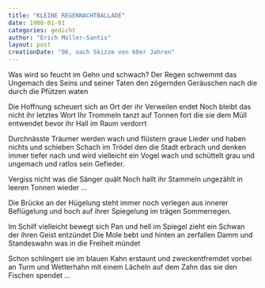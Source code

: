 ```yaml
---
title: "KLEINE REGENNACHTBALLADE"
date: 1900-01-01
categories: gedicht
author: "Erich Müller-Santis"
layout: post
creationDate: "06, nach Skizze von 60er Jahren"
---
```

Was wird so feucht im Gehn und schwach?
Der Regen schwemmt das Ungemach
des Seins und seiner Taten
den zögernden Geräuschen nach
die durch die Pfützen waten

Die Hoffnung scheuert sich an Ort
der ihr Verweilen endet
Noch bleibt das nicht ihr letztes Wort
Ihr Trommeln tanzt auf Tonnen fort
die sie dem Müll entwendet
bevor ihr Hall im Raum verdorrt

Durchnässte Träumer werden wach
und flüstern graue Lieder
und haben nichts und schieben Schach
im Trödel den die Stadt erbrach
und denken immer tiefer nach
und wird vielleicht ein Vogel wach
und schüttelt grau und ungemach
und ratlos sein Gefieder.

Vergiss nicht was die Sänger quält
Noch hallt ihr Stammeln ungezählt
in leeren Tonnen wieder …

Die Brücke an der Hügelung
steht immer noch verlegen
aus innerer Beflügelung
und hoch auf ihrer Spiegelung
im trägen Sommerregen.

Im Schilf vielleicht bewegt sich Pan
und hell im Spiegel zieht ein Schwan
der ihren Geist entzündet
Die Mole bebt und hinten an
zerfallen Damm und Standeswahn
was in die Freiheit mündet

Schon schlingert sie im blauen Kahn
erstaunt und zweckentfremdet
vorbei an Turm und Wetterhahn
mit einem Lächeln auf dem Zahn
das sie den Fischen spendet …
